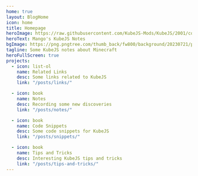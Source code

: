 ```yaml
---
home: true
layout: BlogHome
icon: home
title: Homepage
heroImage: https://raw.githubusercontent.com/KubeJS-Mods/KubeJS/2001/common/src/main/resources/kubejs_logo.png
heroText: Mango's KubeJS Notes
bgImage: https://png.pngtree.com/thumb_back/fw800/background/20230721/pngtree-d-rendering-of-a-creative-and-illuminated-purple-coding-background-with-image_3720592.jpg
tagline: Some KubeJS notes about Minecraft
heroFullScreen: true
projects:
  - icon: list-ol
    name: Related Links
    desc: Some links related to KubeJS
    link: "/posts/links/"

  - icon: book
    name: Notes
    desc: Recording some new discoveries
    link: "/posts/notes/"

  - icon: book
    name: Code Snippets
    desc: Some code snippets for KubeJS
    link: "/posts/snippets/"

  - icon: book
    name: Tips and Tricks
    desc: Interesting KubeJS tips and tricks
    link: "/posts/tips-and-tricks/"
---
```


